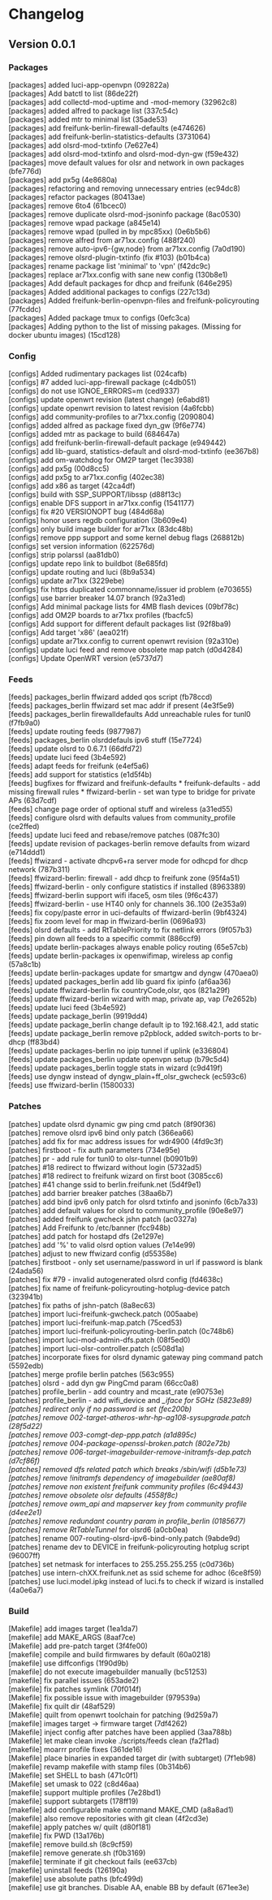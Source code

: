 # Changelog

## Version 0.0.1

### Packages

[packages] added luci-app-openvpn (092822a)  
[packages] Add batctl to list (86de22f)  
[packages] add collectd-mod-uptime and -mod-memory (32962c8)  
[packages] added alfred to package list (337c54c)  
[packages] added mtr to minimal list (35ade53)  
[packages] add freifunk-berlin-firewall-defaults (e474626)  
[packages] add freifunk-berlin-statistics-defaults (3731064)  
[packages] add olsrd-mod-txtinfo (7e627e4)  
[packages] add olsrd-mod-txtinfo and olsrd-mod-dyn-gw (f59e432)  
[packages] move default values for olsr and network in own packages (bfe776d)  
[packages] add px5g (4e8680a)  
[packages] refactoring and removing unnecessary entries (ec94dc8)  
[packages] refactor packages (80413ae)  
[packages] remove 6to4 (61bcec0)  
[packages] remove duplicate olsrd-mod-jsoninfo package (8ac0530)  
[packages] remove wpad package (a845e14)  
[packages] remove wpad (pulled in by mpc85xx) (0e6b5b6)  
[packages] remove alfred from ar71xx.config (488f240)  
[packages] remove auto-ipv6-{gw,node} from ar71xx.config (7a0d190)  
[packages] remove olsrd-plugin-txtinfo (fix #103) (b01b4ca)  
[packages] rename package list 'minimal' to 'vpn' (f42dc9c)  
[packages] replace ar71xx.config with sane new config (130b8e1)  
[packages] Add default packages for dhcp and freifunk (646e295)  
[packages] Added additional packages to configs (227c13d)  
[packages] Added freifunk-berlin-openvpn-files and freifunk-policyrouting (77fcddc)  
[packages] Added package tmux to configs (0efc3ca)  
[packages] Adding python to the list of missing pakages. (Missing for docker ubuntu images) (15cd128)  

### Config

[configs] Added rudimentary packages list (024cafb)  
[configs] #7 added luci-app-firewall package (c4db051)  
[configs] do not use IGNOE_ERRORS=m (ced9337)  
[configs] update openwrt revision (latest change) (e6abd81)  
[configs] update openwrt revision to latest revision (4a6fcbb)  
[configs] add community-profiles to ar71xx.config (2090804)  
[configs] added alfred as package fixed dyn_gw (9f6e774)  
[configs] added mtr as package to build (684647a)  
[configs] add freifunk-berlin-firewall-default package (e949442)  
[configs] add lib-guard, statistics-default and olsrd-mod-txtinfo (ee367b8)  
[configs] add om-watchdog for OM2P target (1ec3938)  
[configs] add px5g (00d8cc5)  
[configs] add px5g to ar71xx.config (402ec38)  
[configs] add x86 as target (42ca4df)  
[configs] build with SSP_SUPPORT/libssp (d88f13c)  
[configs] enable DFS support in ar71xx.config (1541177)  
[configs] fix #20 VERSIONOPT bug (484d68a)  
[configs] honor users regdb configuration (3b609e4)  
[configs] only build image builder for ar71xx (83dc48b)  
[configs] remove ppp support and some kernel debug flags (268812b)  
[configs] set version information (622576d)  
[configs] strip polarssl (aa81db0)  
[configs] update repo link to buildbot (8e685fd)  
[configs] update routing and luci (8b9a534)  
[configs] update ar71xx (3229ebe)  
[configs] fix https duplicated commonname/issuer id problem (e703655)  
[configs] use barrier breaker 14.07 branch (92a31ed)  
[configs] Add minimal package lists for 4MB flash devices (09bf78c)  
[configs] add OM2P boards to ar71xx profiles (fbacfc5)  
[configs] Add support for different default packages list (92f8ba9)  
[configs] Add target 'x86' (aea021f)  
[configs] update ar71xx.config to current openwrt revision (92a310e)  
[configs] update luci feed and remove obsolete map patch (d0d4284)  
[configs] Update OpenWRT version (e5737d7)  

### Feeds

[feeds] packages_berlin ffwizard added qos script (fb78ccd)  
[feeds] packages_berlin ffwizard set mac addr if present (4e3f5e9)  
[feeds] packages_berlin firewalldefaults Add unreachable rules for tunl0 (f7fb9a0)  
[feeds] update routing feeds (9877987)  
[feeds] packages_berlin olsrddefauls ipv6 stuff (15e7724)  
[feeds] update olsrd to 0.6.7.1 (66dfd72)  
[feeds] update luci feed (3b4e592)  
[feeds] adapt feeds for freifunk (e4ef5a6)  
[feeds] add support for statistics (e1d5f4b)  
[feeds] bugfixes for ffwizard and freifunk-defaults * freifunk-defaults - add missing firewall rules * ffwizard-berlin - set wan type to bridge for private APs (63d7cdf)  
[feeds] change page order of optional stuff and wireless (a31ed55)  
[feeds] configure olsrd with defaults values from community_profile (ce2ffed)  
[feeds] update luci feed and rebase/remove patches (087fc30)  
[feeds] update revision of packages-berlin remove defaults from wizard (e714ddd1)  
[feeds] ffwizard - activate dhcpv6+ra server mode for odhcpd for dhcp network (787b311)  
[feeds] ffwizard-berlin: firewall - add dhcp to freifunk zone (95f4a51)  
[feeds] ffwizard-berlin - only configure statistics if installed (8963389)  
[feeds] ffwizard-berlin support wifi iface5, osm tiles (9f6c437)  
[feeds] ffwizard-berlin - use HT40 only for channels 36..100 (2e353a9)  
[feeds] fix copy/paste error in uci-defaults of ffwizard-berlin (9bf4324)  
[feeds] fix zoom level for map in ffwizard-berlin (0696a93)  
[feeds] olsrd defaults - add RtTablePriority to fix netlink errors (9f057b3)  
[feeds] pin down all feeds to a specific commit (886ccf9)  
[feeds] update berlin-packages always enable policy routing (65e57cb)  
[feeds] update berlin-packages ix openwifimap, wireless ap config (57a8c1b)  
[feeds] update berlin-packages update for smartgw and dyngw (470aea0)  
[feeds] updated packages_berlin add lib guard fix ipinfo (af6aa36)  
[feeds] update ffwizard-berlin fix countryCode,olsr, qos (821a29f)  
[feeds] update ffwizard-berlin wizard with map, private ap, vap (7e2652b)  
[feeds] update luci feed (3b4e592)  
[feeds] update package_berlin (9919dd4)  
[feeds] update package_berlin change default ip to 192.168.42.1, add static  
[feeds] update package_berlin remove p2pblock, added switch-ports to br-dhcp (ff83bd4)  
[feeds] update packages-berlin no ipip tunnel if uplink (e336804)  
[feeds] update packages_berlin update openvpn setup (b79c5d4)  
[feeds] update packages_berlin toggle stats in wizard (c9d419f)  
[feeds] use dyngw instead of dyngw_plain+ff_olsr_gwcheck (ec593c6)  
[feeds] use ffwizard-berlin (1580033)  

### Patches

[patches] update olsrd dynamic gw ping cmd patch (8f90f36)  
[patches] remove olsrd ipv6 bind only patch (366ea66)  
[patches] add fix for mac address issues for wdr4900 (4fd9c3f)  
[patches] firstboot - fix auth parameters (734e95e)  
[patches] pr - add rule for tunl0 to olsr-tunnel (b0901b9)  
[patches] #18 redirect to ffwizard without login (5732ad5)  
[patches] #18 redirect to freifunk wizard on first boot (3085cc6)  
[patches] #41 change ssid to berlin.freifunk.net (5d4f9e1)  
[patches] add barrier breaker patches (38aa6b7)  
[patches] add bind ipv6 only patch for olsrd txtinfo and jsoninfo (6cb7a33)  
[patches] add default values for olsrd to community_profile (90e8e97)  
[patches] added freifunk gwcheck jshn patch (ac0327a)  
[patches] Add Freifunk to /etc/banner (fcc948b)  
[patches] add patch for hostapd dfs (2e1297e)  
[patches] add '%' to valid olsrd option values (7e14e99)  
[patches] adjust to new ffwizard config (d55358e)  
[patches] firstboot - only set username/password in url if password is blank (24ada56)  
[patches] fix #79 - invalid autogenerated olsrd config (fd4638c)  
[patches] fix name of freifunk-policyrouting-hotplug-device patch (323941b)  
[patches] fix paths of jshn-patch (8a8ec63)  
[patches] import luci-freifunk-gwcheck.patch (005aabe)  
[patches] import luci-freifunk-map.patch (75ced53)  
[patches] import luci-freifunk-policyrouting-berlin.patch (0c748b6)  
[patches] import luci-mod-admin-dfs.patch (08f5ed0)  
[patches] import luci-olsr-controller.patch (c508d1a)  
[patches] incorporate fixes for olsrd dynamic gateway ping command patch (5592edb)  
[patches] merge profile berlin patches (563c955)  
[patches] olsrd - add dyn gw PingCmd param (66cc0a8)  
[patches] profile_berlin - add country and mcast_rate (e90753e)  
[patches] profile_berlin - add wifi_device and *_iface for 5GHz (5823e89)  
[patches] redirect only if no password is set (fec200b)  
[patches] remove 002-target-atheros-whr-hp-ag108-sysupgrade.patch (28f5d22)  
[patches] remove 003-comgt-dep-ppp.patch (a1d895c)  
[patches] remove 004-package-openssl-broken.patch (802e72b)  
[patches] remove 006-target-imagebuilder-remove-initramfs-dep.patch (d7cf86f)  
[patches] removed dfs related patch which breaks /sbin/wifi (d5b1e73)  
[patches] remove !initramfs dependency of imagebuilder (ae80af8)  
[patches] remove non existent freifunk community profiles (6c49443)  
[patches] remove obsolete olsr defaults (4558f8c)  
[patches] remove owm_api and mapserver key from community profile (d4ee2e1)  
[patches] remove redundant country param in profile_berlin (0185677)  
[patches] remove RtTableTunnel* for olsrd6 (a0cb0ea)  
[patches] rename 007-routing-olsrd-ipv6-bind-only.patch (9abde9d)  
[patches] rename dev to DEVICE in freifunk-policyrouting hotplug script (96007ff)  
[patches] set netmask for interfaces to 255.255.255.255 (c0d736b)  
[patches] use intern-chXX.freifunk.net as ssid scheme for adhoc (6ce8f59)  
[patches] use luci.model.ipkg instead of luci.fs to check if wizard is installed (4a0e6a7)  

### Build

[Makefile] add images target (1ea1da7)  
[makefile] add MAKE_ARGS (8aaf7ce)  
[Makefile] add pre-patch target (3f4fe00)  
[makefile] compile and build firmwares by default (60a0218)  
[makefile] use diffconfigs (1f90d9b)  
[makefile] do not execute imagebuilder manually (bc51253)  
[makefile] fix parallel issues (653ade2)  
[makefile] fix patches symlink (70f014f)  
[Makefile] fix possible issue with imagebuilder (979539a)  
[Makefile] fix quilt dir (48af529)  
[Makefile] quilt from openwrt toolchain for patching (9d259a7)  
[makefile] images target -> firmware target (7df4262)  
[Makefile] inject config after patches have been applied (3aa788b)  
[Makefile] let make clean invoke ./scripts/feeds clean (fa2f1ad)  
[makefile] moarrr profile fixes (361de16)  
[Makefile] place binaries in expanded target dir (with subtarget) (7f1eb98)  
[makefile] revamp makefile with stamp files (0b314b6)  
[Makefile] set SHELL to bash (471c0f1)  
[Makefile] set umask to 022 (c8d46aa)  
[makefile] support multiple profiles (7e28bd1)  
[makefile] support subtargets (178ff19)  
[makefile] add configurable make command MAKE_CMD (a8a8ad1)  
[makefile] also remove repositories with git clean (4f2cd3e)  
[makefile] apply patches w/ quilt (d80f181)  
[makefile] fix PWD (13a176b)  
[makefile] remove build.sh (8c9cf59)  
[makefile] remove generate.sh (f0b3169)  
[makefile] terminate if git checkout fails (ee637cb)  
[makefile] uninstall feeds (126190a)  
[makefile] use absolute paths (bfc499d)  
[makefile] use git branches. Disable AA, enable BB by default (671ee3e)  
